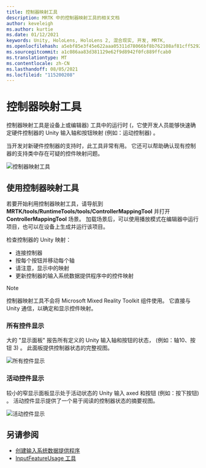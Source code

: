 ```yaml
---
title: 控制器映射工具
description: MRTK 中的控制器映射工具的相关文档
author: keveleigh
ms.author: kurtie
ms.date: 01/12/2021
keywords: Unity, HoloLens, HoloLens 2, 混合现实, 开发, MRTK,
ms.openlocfilehash: a5ebf85e3f45e622aaa05311d78066bf8b762108af81cff5292772b92cce0900
ms.sourcegitcommit: a1c086aa83d381129e62f9d8942f0fc889ffcab0
ms.translationtype: MT
ms.contentlocale: zh-CN
ms.lasthandoff: 08/05/2021
ms.locfileid: "115200208"
---
```

# <a name="controller-mapping-tool"></a>控制器映射工具

控制器映射工具是设备上或编辑器) 工具中的运行时 (，它使开发人员能够快速确定硬件控制器的 Unity 输入轴和按钮映射 (例如：运动控制器) 。

当开发对新硬件控制器的支持时，此工具非常有用。 它还可以帮助确认现有控制器的支持类中存在可疑的控件映射问题。

![控制器映射工具](../images/controller-mapping-tool/ControllerMappingTool.png)

## <a name="using-the-controller-mapping-tool"></a>使用控制器映射工具

若要开始利用控制器映射工具，请导航到 **MRTK/tools/RuntimeTools/tools/ControllerMappingTool** 并打开 **ControllerMappingTool** 场景。 加载场景后，可以使用播放模式在编辑器中运行项目，也可以在设备上生成并运行该项目。

检查控制器的 Unity 映射：

- 连接控制器
- 按每个按钮并移动每个轴
- 请注意，显示中的映射
- 更新控制器的输入系统数据提供程序中的控件映射

> [!NOTE]
> 控制器映射工具不会将 Microsoft Mixed Reality Toolkit 组件使用。 它直接与 Unity 通信，以确定和显示控件映射。

### <a name="all-controls-display"></a>所有控件显示

大的 "显示面板" 报告所有定义的 Unity 输入轴和按钮的状态， (例如：轴10、按钮 3) 。 此面板提供控制器状态的完整视图。

![所有控件显示](../images/controller-mapping-tool/AllControls.png)

### <a name="active-controls-display"></a>活动控件显示

较小的窄显示面板显示处于活动状态的 Unity 输入 axed 和按钮 (例如：按下按钮) 。 活动控件显示提供了一个易于阅读的控制器状态的摘要视图。

![活动控件显示](../images/controller-mapping-tool/ActiveControls.png)

## <a name="see-also"></a>另请参阅

- [创建输入系统数据提供程序](../input/create-data-provider.md)
- [InputFeatureUsage 工具](input-feature-usage-tool.md)
